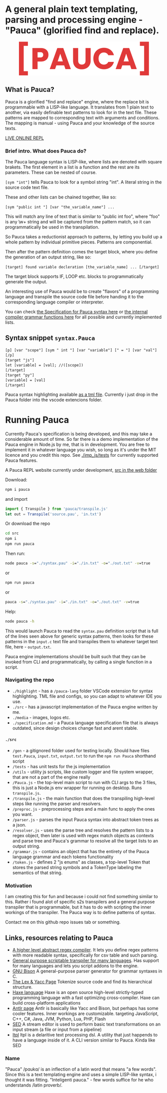 # A general plain text templating, parsing and processing engine - "Pauca" (glorified find and replace).

<p align="center"><img src="./media/pauca%20logo.png"/></p>

## What is Pauca?
Pauca is a glorified "find and replace" engine, where the replace bit is programmable with a LISP-like language. It translates from 1 plain text to another, via easily definable text patterns to look for in the text file. These patterns are mapped to corresponding text with arguments and conditions. The mapping is manual - using Pauca and your knowledge of the source texts.

[LIVE ONLINE REPL](https://pauca.vercel.app/)

### Brief intro. What does Pauca do?

The Pauca language syntax is LISP-like, where lists are denoted with square brakets. The first element in a list is a function and the rest are its parameters. These can be nested of course.

``[sym "int"]`` tells Pauca to look for a symbol string "int". A literal string in the source code text file.

These and other lists can be chained together, like so:

``[sym "public int "] [var "the_variable_name"] ...``

This will match any line of text that is similar to "public int foo", where "foo" is any \w+ string and will be captured from the pattern match, so it can programmatically be used in the transpilation.

So Pauca takes a reductionist approach to patterns, by letting you build up a whole pattern by individual primitive pieces. Patterns are componential.

Then after the pattern definition comes the target block, where you define the generation of an output string, like so:

``[target] found variable decleration [the_variable_name] ... [/target]``

The target block supports IF, LOOP etc. blocks to programmatically generate the output.

An interesting use of Pauca would be to create "flavors" of a programming language and transpile the source code file before handing it to the corresponding language compiler or interpreter.

You can check [the Specification for Pauca syntax here](./specification.md) or [the internal compiler grammar functions here](./src/grammar.js) for all possible and currently implemented lists.

## Syntax snippet ``syntax.Pauca``

```
[p] [var "scope"] [sym " int "] [var "variable"] [" = "] [var "val"] [/p]
[target "js"]
let [variable] = [val]; //([scope])
[/target]
[target "py"]
[variable] = [val]
[/target]
```

Pauca syntax highlighting available [as a tml file](./highlight/).
Currently i just drop in the Pauca folder into the vscode extencions folder.

# Running Pauca

Currently Pauca's specification is being developed, and this may take a considerable amount of time. So far there is a demo implementation of the Pauca engine in Node.js by me, that is in development. You are free to implement it in whatever language you wish, so long as it's under the MIT licence and you credit this repo. See [./imp_js/tests](./src/tests) for currently supported Pauca features.

A Pauca REPL website currently under development, [src in the web folder](./web/)

Download:
 
```bat
npm i pauca
```

and import

```js
import { Transpile } from 'pauca/transpile.js'
let out = Transpile('source.pau', 'in.txt')
```

Or download the repo

```bat
cd src
npm i
npm run pauca
```

Then run:

```bat
node pauca -s="./syntax.pau" -i="./in.txt" -o="./out.txt" -v=true
```
or
```bat
npm run pauca
```
or
```bat
pauca -s="./syntax.pau" -i="./in.txt" -o="./out.txt" -v=true
```

Help:
```bat
node pauca -h
```

This would launch Pauca to read the `syntax.pau` definition script that is full of the lines seen above for generic syntax patterns, then looks for these patterns in the `input.c` text file and transpiles them to whatever target text file, here - `output.txt`.

Pauca engine implementations should be built such that they can be invoked from CLI and programmatically, by calling a single function in a script.

### Navigating the repo

* `./highlight` - has a `/pauca-lang` folder VSCode extension for syntax highlighting. TML file and configs, so you can adapt to whatever IDE you use.
* `./src` - has a javascript implementation of the Pauca engine written by me.
* `./media` - images, logos etc.
* `./specification.md` - a Pauca language specification file that is always outdated, since design choices change fast and arent stable.

#### `./src`

* `/gen` - a gitignored folder used for testing locally. Should have files `test.Pauca`, `input.txt`, `output.txt` to run the `npm run Pauca` shorthand script
* `/tests` - has unit tests for the js implementation
* `/utils` - utility js scripts, like custom logger and file system wrapper, that are not a part of the engine really
* `/Pauca.js` - the top-level main script to run with CLI args to the 3 files, this is just a Node.js env wrapper for running on desktop. Runs `transpile.js`.
* `/transpile.js` - the main function that does the transpiling high-level steps like running the parser and resolvers.
* `/preproc.js` - preprocessing steps and a main func to apply the ones you want.
* `/parser.js` - parses the input Pauca syntax into abstract token trees as a json.
* `/resolver.js` - uses the parse tree and resolves the pattern lists to a regex object, then later is used with regex match objects as contexts and parse tree and Pauca's grammar to resolve all the target lists to an output string.
* `/grammar.js` - contains an object that has the entirety of the Pauca language grammar and each tokens functionality
* `/token.js` - defines 2 "js enums" as classes, a top-level Token that stores the parsed string symbols and a TokenType labeling the semantics of that string. 

### Motivation

I am creating this for fun and because i could not find something similar to this. Rather i found alot of specific s2s transpilers and a general purpose transpiler that is programmable, but it has to do with scripting the inner workings of the transpiler. The Pauca way is to define patterns of syntax.

Contact me on this github repo issues tab or something.

## Links, resources relating to Pauca

* [A higher level abstract regex compiler](https://github.com/Ruminat/Asq-Server). It lets you define regex patterns with more readable syntax, specifically for csv table and such parsing.
* [General purpose scriptable transpiler for many languages](https://awesomeopensource.com/project/jarble/transpiler). Has support for many languages and lets you script addons to the engine.
* [GNU Bison](https://www.gnu.org/software/bison/) A general-purpose parser generator for grammar syntaxes in C.
* [The Lex & Yacc Page](http://dinosaur.compilertools.net/) Tokenize source code and find its hierarchical structure.
* [Haxe language](https://haxe.org/) Haxe is an open source high-level strictly-typed programming language with a fast optimizing cross-compiler. Haxe can build cross-platform applications 
* [Antlr page](https://www.antlr.org/) Antlr is basically like Yacc and Bison, but perhaps has some cooler features. Inner workings are customizable. 
targeting JavaScript, C++, C#, Java, JVM, Python, Lua, PHP, Flash
* [SED](https://www.gnu.org/software/sed/manual/sed.html) A stream editor is used to perform basic text transformations on an input stream (a file or input from a pipeline)
* [ltpl](https://github.com/ikoloki/ltpl) ltpl is a delaritive text processing dsl. A utility that just happends to have a language inside of it. A CLI version similar to Pauca. Kinda like SED

### Name

"Pauca" /pɑukɑ/ is an inflection of a latin word that means "a few words". Since this is a text templating engine and uses a simple LISP-like syntax, i thought it was fitting. "Inteligenti pauca." - few words suffice for he who understands /latin proverb/.
